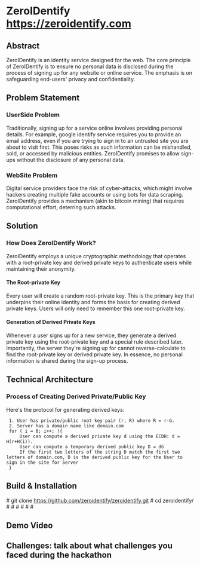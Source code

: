 # ZeroIDentify https://zeroidentify.com

## Abstract
ZeroIDentify is an identity service designed for the web. The core principle of ZeroIDentify is to ensure no personal data is disclosed during the process of signing up for any website or online service. The emphasis is on safeguarding end-users' privacy and confidentiality.

## Problem Statement
 ### UserSide Problem
 Traditionally, signing up for a service online involves providing personal details. For example, google identify service requires you to provide an email address, even if you are trying to sign in to an untrusted site you are about to visit first.
 This poses risks as such information can be mishandled, sold, or accessed by malicious entities. ZeroIDentify promises to allow sign-ups without the disclosure of any personal data.
 ### WebSite Problem
 Digital service providers face the risk of cyber-attacks, which might involve hackers creating multiple fake accounts or using bots for data scraping. ZeroIDentify provides a mechanism (akin to bitcoin mining) that requires computational effort, deterring such attacks.
## Solution
 ### How Does ZeroIDentify Work?
  ZeroIDentify employs a unique cryptographic methodology that operates with a root-private key and derived private keys to authenticate users while maintaining their anonymity.
  #### The Root-private Key
   Every user will create a random root-private key. This is the primary key that underpins their online identity and forms the basis for creating derived private keys. Users will only need to remember this one root-private key.
  #### Generation of Derived Private Keys
   Whenever a user signs up for a new service, they generate a derived private key using the root-private key and a special rule described later. Importantly, the server they're signing up for cannot reverse-calculate to find the root-private key or derived private key. In essence, no personal information is shared during the sign-up process.
## Technical Architecture
  ### Process of Creating Derived Private/Public Key
   Here's the protocol for generating derived keys:
   ```
    1. User has private/public root key pair (r, R) where R = r·G.
    2. Server has a domain name like domain.com
    for ( i = 0; i++; ){
        User can compute a derived private key d using the ECDH: d = H(r+H(i)).
        User can compute a temporary derived public key D = dG
        If the first two letters of the string D match the first two letters of domain.com, D is the derived public key for the User to sign in the site for Server
    }
   ```
## Build & Installation
 \# git clone https://github.com/zeroidentify/zeroidentify.git
 \# cd zeroidentify/
 \# 
 \# 
 \# 
 \# 
 \# 
 \# 
## Demo Video

## Challenges: talk about what challenges you faced during the hackathon
